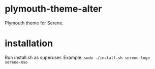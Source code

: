 # plymouth-theme-alter
Plymouth theme for Serene.

# installation
Run install.sh as superuser.
Example:
`sudo ./install.sh serene-logo serene-mso`

